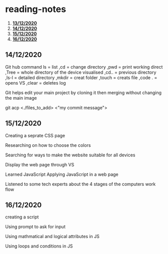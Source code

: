 # reading-notes

1. [**13/12/2020**](#**https://m03-z.github.io/reading-notes/13-12.md**)
2. [**14/12/2020**](#**14/12/2020**)
3. [**15/12/2020**](#**15/12/2020**)
4. [**16/12/2020**](#**16/12/2020**)



## **14/12/2020**

Git hub command 
ls = list
,cd = change directory 
,pwd = print working direct 
,Tree = whole directory of the device visualised 
,cd.. = previous directory
,ls-l = detailed directory
,mkdir = creat folder 
,touch = creats file
,code . = opens VS
,clear = deletes log


Git helps edit your main project by cloning it then merging without changing the main image


git acp <./files_to_add> <"my commit message">

## **15/12/2020**

Creating a seprate CSS page 

Researching on how to choose the colors 

Searching for ways to make the website suitable for all devices

Display the web page through VS 

Learned JavaScript Applying JavaScript in a web page

Listened to some tech experts about the 4 stages of the computers work flow

## **16/12/2020**

creating a script

Using prompt to ask for input 

Using mathmatical and logical attributes in JS

Using loops and conditions in JS
